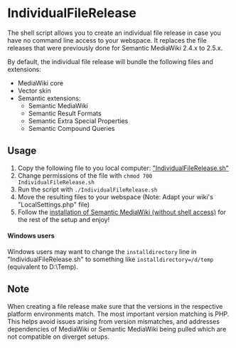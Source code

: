 # IndividualFileRelease

The shell script allows you to create an individual file release in case you
have no command line access to your webspace. It replaces the file releases
that were previously done for Semantic MediaWiki 2.4.x to 2.5.x.

By default, the individual file release will bundle the following files and extensions:
- MediaWiki core
- Vector skin
- Semantic extensions:
  - Semantic MediaWiki
  - Semantic Result Formats
  - Semantic Extra Special Properties
  - Semantic Compound Queries

## Usage

1. Copy the following file to you local computer: ["IndividualFileRelease.sh"](https://raw.githubusercontent.com/SemanticMediaWiki/IndividualFileRelease/master/IndividualFileRelease.sh)
1. Change permissions of the file with `chmod 700 IndividualFileRelease.sh`
1. Run the script with `./IndividualFileRelease.sh`
1. Move the resulting files to your webspace (Note: Adapt your wiki's "LocalSettings.php" file)
1. Follow the [installation of Semantic MediaWiki (without shell access)](https://www.semantic-mediawiki.org/wiki/Help:Installation_without_shell_access) for the rest of the setup and enjoy!

#### Windows users

Windows users may want to change the `installdirectory` line in "IndividualFileRelease.sh" to something like `installdirectory=/d/temp` (equivalent to D:\Temp).

## Note

When creating a file release make sure that the versions in the respective platform environments match. The most important version matching is PHP. This helps avoid issues arising from version mismatches, and addresses dependencies of MediaWiki or Semantic MediaWiki being pulled which are not compatible on diverget setups.
